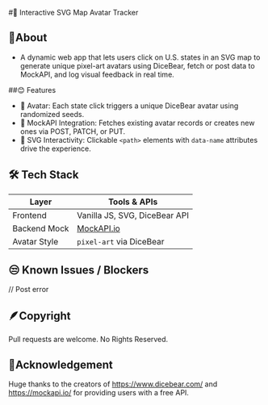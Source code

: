 #📍 Interactive SVG Map Avatar Tracker

## 📎About

- A dynamic web app that lets users click on U.S. states in an SVG map to generate unique pixel-art avatars using DiceBear, fetch or post data to MockAPI, and log visual feedback in real time.

##😊 Features

- 🎨 Avatar: Each state click triggers a unique DiceBear avatar using randomized seeds.
- 🧠 MockAPI Integration: Fetches existing avatar records or creates new ones via POST, PATCH, or PUT.
- 🧭 SVG Interactivity: Clickable `<path>` elements with `data-name` attributes drive the experience.



## 🛠️ Tech Stack

| Layer        | Tools & APIs                                 |
|--------------|----------------------------------------------|
| Frontend     | Vanilla JS, SVG, DiceBear API                |
| Backend Mock | [MockAPI.io](https://mockapi.io)             |
| Avatar Style | `pixel-art` via DiceBear                     |



## 😒 Known Issues / Blockers

// Post error


## 🪶Copyright

Pull requests are welcome. No Rights Reserved.


## 🤩Acknowledgement

Huge thanks to the creators of https://www.dicebear.com/ and https://mockapi.io/ for providing users with a free API.

